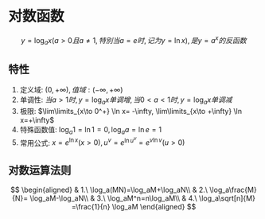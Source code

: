 # 对数函数

$$y=\log_a x(a>0且a\not =1, 特別当a=e时, 记为y=\ln x), 是y=a^x的反函数$$

## 特性

1. 定义域: $(0, +\infty), 值域:(-\infty, +\infty)$
2. 单调性: $当a> 1时, y=\log_a x单调增, 当0< a< 1时, y=\log_a x单调减$
3. 极限: $\lim\limits_{x\to 0^+} \ln x= -\infty, \lim\limits_{x\to +\infty} \ln x=+\infty$
4. 特殊函数值: $\log_a 1=\ln 1 = 0, \log_a a= \ln e= 1$
5. 常用公式: $x=e^{\ln x}(x> 0), u^v=e^{\ln u^v}=e^{v\ln v}(u>0)$

## 对数运算法则

$$
\begin{aligned}
	& 1.\ \log_a(MN)=\log_aM+\log_aN\\
	& 2.\ \log_a\frac{M}{N}= \log_aM-\log_aN\\
	& 3.\ \log_aM^n=n\log_aM\\
	& 4.\ \log_a\sqrt[n]{M} =\frac{1}{n} \log_aM
\end{aligned}
$$
